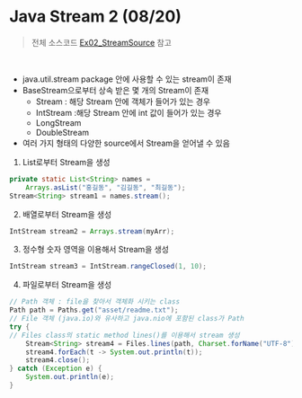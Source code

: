 # Java Stream 2 (08/20)

> 전체 소스코드 [Ex02_StreamSource](https://github.com/5dddddo/java/blob/master/0820_Java_SE_programming/Ex02_StreamSource.java) 참고

<br>

* java.util.stream package 안에 사용할 수 있는 stream이 존재
 * BaseStream으로부터 상속 받은 몇 개의 Stream이 존재
    * Stream : 해당 Stream 안에 객체가 들어가 있는 경우
    * IntStream :해당 Stream 안에 int 값이 들어가 있는 경우
    * LongStream
    * DoubleStream
 * 여러 가지 형태의 다양한 source에서 Stream을 얻어낼 수 있음

1.  List로부터 Stream을 생성

``` java
private static List<String> names = 
    Arrays.asList("홍길동", "김길동", "최길동");
Stream<String> stream1 = names.stream();
```

2. 배열로부터 Stream을 생성

``` java
IntStream stream2 = Arrays.stream(myArr);
```

3. 정수형 숫자 영역을 이용해서 Stream을 생성

``` java
IntStream stream3 = IntStream.rangeClosed(1, 10);
```

4.  파일로부터 Stream을 생성

``` java
// Path 객체 : file을 찾아서 객체화 시키는 class
Path path = Paths.get("asset/readme.txt");
// File 객체 (java.io)와 유사하고 java.nio에 포함된 class가 Path
try {
// Files class의 static method lines()를 이용해서 stream 생성
    Stream<String> stream4 = Files.lines(path, Charset.forName("UTF-8"));
    stream4.forEach(t -> System.out.println(t));
    stream4.close();
} catch (Exception e) {
    System.out.println(e);
}
```

